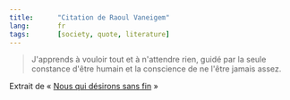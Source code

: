 ```yaml
---
title:      "Citation de Raoul Vaneigem"
lang:       fr
tags:       [society, quote, literature]
---
```


> J'apprends à vouloir tout et à n'attendre rien, guidé par la seule constance d'être humain et la conscience de ne l'être jamais assez.

Extrait de « [Nous qui désirons sans fin](http://www.amazon.fr/exec/obidos/ASIN/2070403378/phpheaven-21) »
